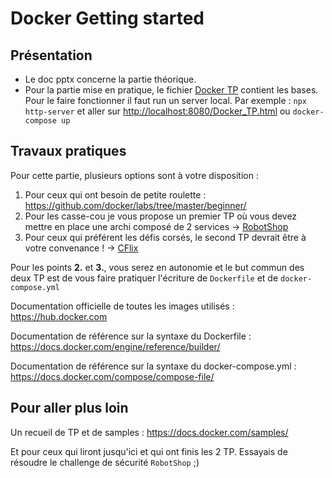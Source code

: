 # Docker Getting started

## Présentation

- Le doc pptx concerne la partie théorique.
- Pour la partie mise en pratique, le fichier [Docker TP](./Slides/Docker_TP.html) contient les bases. Pour le faire fonctionner il faut run un server local. Par exemple : `npx http-server` et aller sur <http://localhost:8080/Docker_TP.html> ou `docker-compose up`

## Travaux pratiques

Pour cette partie, plusieurs options sont à votre disposition :

1. Pour ceux qui ont besoin de petite roulette : <https://github.com/docker/labs/tree/master/beginner/>
2. Pour les casse-cou je vous propose un premier TP où vous devez mettre en place une archi composé de 2 services -> [RobotShop](./TP/RobotShop/README.md)
3. Pour ceux qui préférent les défis corsés, le second TP devrait être à votre convenance ! -> [CFlix](./TP/CFlix/README.md)

Pour les points **2.** et **3.**, vous serez en autonomie et le but commun des deux TP est de vous faire pratiquer l'écriture de `Dockerfile` et de `docker-compose.yml`

Documentation officielle de toutes les images utilisés : <https://hub.docker.com>

Documentation de référence sur la syntaxe du Dockerfile : <https://docs.docker.com/engine/reference/builder/>

Documentation de référence sur la syntaxe du docker-compose.yml : <https://docs.docker.com/compose/compose-file/>

## Pour aller plus loin

Un recueil de TP et de samples :
<https://docs.docker.com/samples/>

Et pour ceux qui liront jusqu'ici et qui ont finis les 2 TP. Essayais de résoudre le challenge de sécurité `RobotShop` ;)